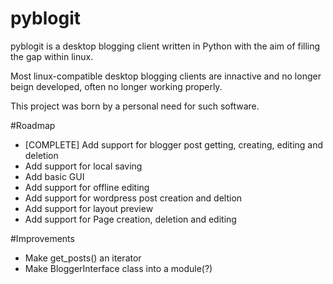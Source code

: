 # pyblogit
pyblogit is a desktop blogging client written in Python with the aim of filling
the gap within linux.

Most linux-compatible desktop blogging clients are innactive and no longer
beign developed, often no longer working properly.

This project was born by a personal need for such software.

#Roadmap
- [COMPLETE] Add support for blogger post getting, creating, editing and
  deletion
- Add support for local saving
- Add basic GUI
- Add support for offline editing
- Add support for wordpress post creation and deltion
- Add support for layout preview
- Add support for Page creation, deletion and editing

#Improvements
- Make get_posts() an iterator
- Make BloggerInterface class into a module(?)
